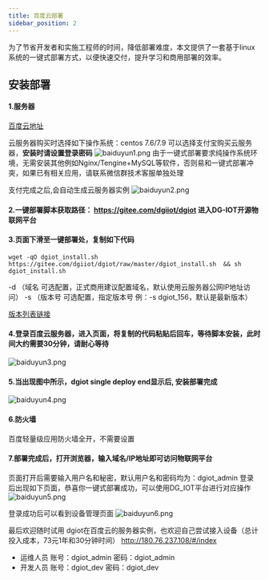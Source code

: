 ```yaml
---
title: 百度云部署
sidebar_position: 2
---
```


为了节省开发者和实施工程师的时间，降低部署难度，本文提供了一套基于linux系统的一键式部署方式，以便快速交付，提升学习和商用部署的效率。
## 安装部署
#### 1.服务器
[百度云地址](https://cloud.baidu.com/)

云服务器购买时选择如下操作系统：centos 7.6/7.9
可以选择支付宝购买云服务器，**安装时请设置登录密码**
![baiduyun1.png](http://dgiot-1253666439.cos.ap-shanghai-fsi.myqcloud.com/shuwa_tech/zh/wiki/baiduyun/baiduyun1.png)
由于一键式部署要求纯操作系统环境，无需安装其他例如Nginx/Tengine+MySQL等软件，否则易和一键式部署冲突，如果已有相关应用，请联系微信群技术客服单独处理

支付完成之后,会自动生成云服务器实例
![baiduyun2.png](http://dgiot-1253666439.cos.ap-shanghai-fsi.myqcloud.com/shuwa_tech/zh/wiki/baiduyun/baiduyun2.png)


#### 2.一键部署脚本获取路径： https://gitee.com/dgiiot/dgiot 进入DG-IOT开源物联网平台

#### 3.页面下滑至一键部署处，复制如下代码
```
wget -qO dgiot_install.sh https://gitee.com/dgiiot/dgiot/raw/master/dgiot_install.sh  && sh dgiot_install.sh
```
-d （域名  可选配置，正式商用建议配置域名，默认使用云服务器公网IP地址访问）
-s （版本号 可选配置，指定版本号 例：-s dgiot_156，默认是最新版本）

[版本列表链接](https://gitee.com/dgiiot/dgiot/wikis/%E4%B8%80%E9%94%AE%E9%83%A8%E7%BD%B2/%E7%89%88%E6%9C%AC%E5%88%97%E8%A1%A8)

#### 4.登录百度云服务器，进入页面，将复制的代码粘贴后回车，等待脚本安装，此时间大约需要30分钟，请耐心等待
![baiduyun3.png](http://dgiot-1253666439.cos.ap-shanghai-fsi.myqcloud.com/shuwa_tech/zh/wiki/baiduyun/baiduyun3.png)

#### 5.当出现图中所示，dgiot single deploy end显示后, 安装部署完成
![baiduyun4.png](http://dgiot-1253666439.cos.ap-shanghai-fsi.myqcloud.com/shuwa_tech/zh/wiki/baiduyun/baiduyun4.png)
#### 6.防火墙
百度轻量级应用防火墙全开，不需要设置

#### 7.部署完成后，打开浏览器，输入域名/IP地址即可访问物联网平台 
页面打开后需要输入用户名和秘密，默认用户名和密码均为：dgiot_admin
登录后出现如下页面，恭喜你一键式部署成功，可以使用DG_IOT平台进行对应操作
![baiduyun5.png](http://dgiot-1253666439.cos.ap-shanghai-fsi.myqcloud.com/shuwa_tech/zh/wiki/baiduyun/baiduyun5.png)

登录成功后可以看到设备管理页面
![baiduyun6.png](http://dgiot-1253666439.cos.ap-shanghai-fsi.myqcloud.com/shuwa_tech/zh/wiki/baiduyun/baiduyun6.png)

最后欢迎随时试用 dgiot在百度云的服务器实例，也欢迎自己尝试接入设备（总计投入成本，73元1年和30分钟时间） 
http://180.76.237.108/#/index
+ 运维人员
账号：dgiot_admin
密码：dgiot_admin
+ 开发人员
账号：dgiot_dev
密码：dgiot_dev


